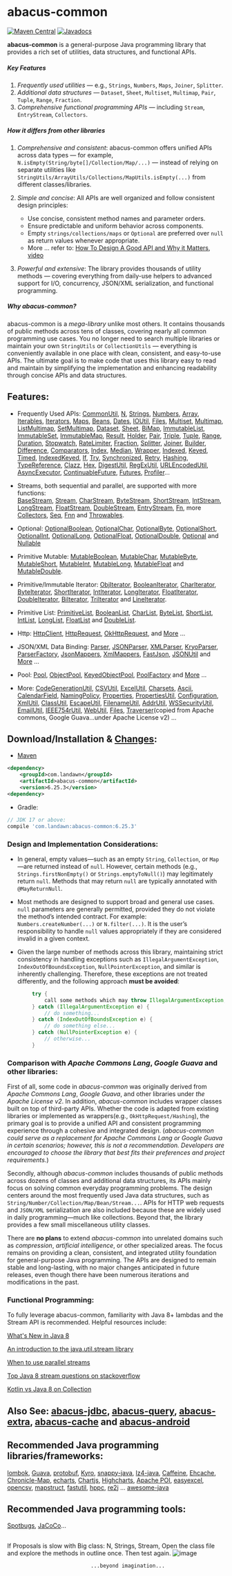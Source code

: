 # abacus-common
[![Maven Central](https://img.shields.io/maven-central/v/com.landawn/abacus-common.svg)](https://maven-badges.herokuapp.com/maven-central/com.landawn/abacus-common/)
[![Javadocs](https://img.shields.io/badge/javadoc-6.25.3-brightgreen.svg)](https://www.javadoc.io/doc/com.landawn/abacus-common/6.25.3/index.html)


**abacus-common** is a general-purpose Java programming library that provides a rich set of utilities, data structures, and functional APIs.

##### Key Features

1. *Frequently used utilities* — e.g., `Strings`, `Numbers`, `Maps`, `Joiner`, `Splitter`.
2. *Additional data structures* — `Dataset`, `Sheet`, `Multiset`, `Multimap`, `Pair`, `Tuple`, `Range`, `Fraction`.
3. *Comprehensive functional programming APIs* — including `Stream`, `EntryStream`, `Collectors`.

##### How it differs from other libraries

1. *Comprehensive and consistent*:
   abacus-common offers unified APIs across data types — for example, `N.isEmpty(String/byte[]/Collection/Map/...)` — instead of relying on separate utilities like `StringUtils/ArrayUtils/Collections/MapUtils.isEmpty(...)` from different classes/libraries.

2. *Simple and concise*:
   All APIs are well organized and follow consistent design principles:
	* Use concise, consistent method names and parameter orders.
	* Ensure predictable and uniform behavior across components.
	* Empty `strings/collections/maps` or `Optional` are preferred over `null` as return values whenever appropriate.
	* More ... refer to: [How To Design A Good API and Why it Matters](https://static.googleusercontent.com/media/research.google.com/en//pubs/archive/32713.pdf), [video](https://www.youtube.com/watch?v=aAb7hSCtvGw)

3. *Powerful and extensive*:
   The library provides thousands of utility methods — covering everything from daily-use helpers to advanced support for I/O, concurrency, JSON/XML serialization, and functional programming.

##### Why abacus-common?

abacus-common is a *mega-library* unlike most others. It contains thousands of public methods across tens of classes, covering nearly all common programming use cases. You no longer need to search multiple libraries or maintain your own `StringUtils` or `CollectionUtils` — everything is conveniently available in one place with clean, consistent, and easy-to-use APIs. The ultimate goal is to make code that uses this library easy to read and maintain by simplifying the implementation and enhancing readability through concise APIs and data structures.

## Features:

* Frequently Used APIs: [CommonUtil](https://htmlpreview.github.io/?https://github.com/landawn/abacus-common/master/docs/CommonUtil_view.html), 
[N](https://htmlpreview.github.io/?https://github.com/landawn/abacus-common/master/docs/N_view.html), 
[Strings](https://htmlpreview.github.io/?https://github.com/landawn/abacus-common/master/docs/Strings_view.html), 
[Numbers](https://htmlpreview.github.io/?https://github.com/landawn/abacus-common/master/docs/Numbers_view.html), 
[Array](https://htmlpreview.github.io/?https://github.com/landawn/abacus-common/master/docs/Array_view.html), 
[Iterables](https://htmlpreview.github.io/?https://github.com/landawn/abacus-common/master/docs/Iterables_view.html), 
[Iterators](https://htmlpreview.github.io/?https://github.com/landawn/abacus-common/master/docs/Iterators_view.html), 
[Maps](https://htmlpreview.github.io/?https://github.com/landawn/abacus-common/master/docs/Maps_view.html), 
[Beans](https://htmlpreview.github.io/?https://github.com/landawn/abacus-common/master/docs/Beans_view.html), 
[Dates](https://htmlpreview.github.io/?https://github.com/landawn/abacus-common/master/docs/Dates_view.html), 
[IOUtil](https://htmlpreview.github.io/?https://github.com/landawn/abacus-common/master/docs/IOUtil_view.html), 
[Files](https://htmlpreview.github.io/?https://github.com/landawn/abacus-common/master/docs/Files_view.html), 
[Multiset](https://htmlpreview.github.io/?https://github.com/landawn/abacus-common/master/docs/Multiset_view.html), 
[Multimap](https://htmlpreview.github.io/?https://github.com/landawn/abacus-common/master/docs/Multimap_view.html), 
[ListMultimap](https://htmlpreview.github.io/?https://github.com/landawn/abacus-common/master/docs/ListMultimap_view.html), 
[SetMultimap](https://htmlpreview.github.io/?https://github.com/landawn/abacus-common/master/docs/SetMultimap_view.html), 
[Dataset](https://htmlpreview.github.io/?https://github.com/landawn/abacus-common/master/docs/Dataset_view.html), 
[Sheet](https://htmlpreview.github.io/?https://github.com/landawn/abacus-common/master/docs/Sheet_view.html), 
[BiMap](https://htmlpreview.github.io/?https://github.com/landawn/abacus-common/master/docs/BiMap_view.html), 
[ImmutableList](https://htmlpreview.github.io/?https://github.com/landawn/abacus-common/master/docs/ImmutableList_view.html), 
[ImmutableSet](https://htmlpreview.github.io/?https://github.com/landawn/abacus-common/master/docs/ImmutableSet_view.html), 
[ImmutableMap](https://htmlpreview.github.io/?https://github.com/landawn/abacus-common/master/docs/ImmutableMap_view.html), 
[Result](https://htmlpreview.github.io/?https://github.com/landawn/abacus-common/master/docs/Result_view.html), 
[Holder](https://htmlpreview.github.io/?https://github.com/landawn/abacus-common/master/docs/Holder_view.html), 
[Pair](https://htmlpreview.github.io/?https://github.com/landawn/abacus-common/master/docs/Pair_view.html), 
[Triple](https://htmlpreview.github.io/?https://github.com/landawn/abacus-common/master/docs/Triple_view.html), 
[Tuple](https://htmlpreview.github.io/?https://github.com/landawn/abacus-common/master/docs/Tuple_view.html), 
[Range](https://htmlpreview.github.io/?https://github.com/landawn/abacus-common/master/docs/Range_view.html), 
[Duration](https://htmlpreview.github.io/?https://github.com/landawn/abacus-common/master/docs/Duration_view.html), 
[Stopwatch](https://static.javadoc.io/com.landawn/abacus-common/6.25.3/com/landawn/abacus/util/Stopwatch.html), 
[RateLimiter](https://static.javadoc.io/com.landawn/abacus-common/6.25.3/com/landawn/abacus/util/RateLimiter.html), 
[Fraction](https://htmlpreview.github.io/?https://github.com/landawn/abacus-common/master/docs/Fraction_view.html), 
[Splitter](https://htmlpreview.github.io/?https://github.com/landawn/abacus-common/master/docs/Splitter_view.html), 
[Joiner](https://htmlpreview.github.io/?https://github.com/landawn/abacus-common/master/docs/Joiner_view.html), 
[Builder](https://htmlpreview.github.io/?https://github.com/landawn/abacus-common/master/docs/Builder_view.html), 
[Difference](https://htmlpreview.github.io/?https://github.com/landawn/abacus-common/master/docs/Difference_view.html), 
[Comparators](https://htmlpreview.github.io/?https://github.com/landawn/abacus-common/master/docs/Comparators_view.html), 
[Index](https://htmlpreview.github.io/?https://github.com/landawn/abacus-common/master/docs/Index_view.html), 
[Median](https://static.javadoc.io/com.landawn/abacus-common/6.25.3/com/landawn/abacus/util/Median.html), 
[Wrapper](https://static.javadoc.io/com.landawn/abacus-common/6.25.3/com/landawn/abacus/util/Wrapper.html), 
[Indexed](https://htmlpreview.github.io/?https://github.com/landawn/abacus-common/master/docs/Indexed_view.html), 
[Keyed](https://htmlpreview.github.io/?https://github.com/landawn/abacus-common/master/docs/Keyed_view.html), 
[Timed](https://static.javadoc.io/com.landawn/abacus-common/6.25.3/com/landawn/abacus/util/Timed.html), 
[IndexedKeyed](https://static.javadoc.io/com.landawn/abacus-common/6.25.3/com/landawn/abacus/util/IndexedKeyed.html), 
[If](https://htmlpreview.github.io/?https://github.com/landawn/abacus-common/master/docs/If_view.html), 
[Try](https://htmlpreview.github.io/?https://github.com/landawn/abacus-common/master/docs/Try_view.html), 
[Synchronized](https://htmlpreview.github.io/?https://github.com/landawn/abacus-common/master/docs/Synchronized_view.html), 
[Retry](https://htmlpreview.github.io/?https://github.com/landawn/abacus-common/master/docs/Retry_view.html), 
[Hashing](https://htmlpreview.github.io/?https://github.com/landawn/abacus-common/master/docs/Hashing_view.html), 
[TypeReference](https://static.javadoc.io/com.landawn/abacus-common/6.25.3/com/landawn/abacus/util/TypeReference.html), 
[Clazz](https://htmlpreview.github.io/?https://github.com/landawn/abacus-common/master/docs/Clazz_view.html), 
[Hex](https://htmlpreview.github.io/?https://github.com/landawn/abacus-common/master/docs/Hex_view.html), 
[DigestUtil](https://htmlpreview.github.io/?https://github.com/landawn/abacus-common/master/docs/DigestUtil_view.html), 
[RegExUtil](https://htmlpreview.github.io/?https://github.com/landawn/abacus-common/master/docs/RegExUtil_view.html), 
[URLEncodedUtil](https://htmlpreview.github.io/?https://github.com/landawn/abacus-common/master/docs/URLEncodedUtil_view.html), 
[AsyncExecutor](https://htmlpreview.github.io/?https://github.com/landawn/abacus-common/master/docs/AsyncExecutor_view.html), 
[ContinuableFuture](https://htmlpreview.github.io/?https://github.com/landawn/abacus-common/master/docs/ContinuableFuture_view.html), 
[Futures](https://htmlpreview.github.io/?https://github.com/landawn/abacus-common/master/docs/Futures_view.html),
[Profiler](https://htmlpreview.github.io/?https://github.com/landawn/abacus-common/master/docs/Profiler_view.html)...

* Streams, both sequential and parallel, are supported with more functions:  
[BaseStream](https://htmlpreview.github.io/?https://github.com/landawn/abacus-common/master/docs/BaseStream_view.html), 
[Stream](https://htmlpreview.github.io/?https://github.com/landawn/abacus-common/master/docs/Stream_view.html), 
[CharStream](https://htmlpreview.github.io/?https://github.com/landawn/abacus-common/master/docs/CharStream_view.html), 
[ByteStream](https://htmlpreview.github.io/?https://github.com/landawn/abacus-common/master/docs/ByteStream_view.html), 
[ShortStream](https://htmlpreview.github.io/?https://github.com/landawn/abacus-common/master/docs/ShortStream_view.html), 
[IntStream](https://htmlpreview.github.io/?https://github.com/landawn/abacus-common/master/docs/IntStream_view.html), 
[LongStream](https://htmlpreview.github.io/?https://github.com/landawn/abacus-common/master/docs/LongStream_view.html), 
[FloatStream](https://htmlpreview.github.io/?https://github.com/landawn/abacus-common/master/docs/FloatStream_view.html), 
[DoubleStream](https://htmlpreview.github.io/?https://github.com/landawn/abacus-common/master/docs/DoubleStream_view.html), 
[EntryStream](https://htmlpreview.github.io/?https://github.com/landawn/abacus-common/master/docs/EntryStream_view.html), 
[Fn](https://htmlpreview.github.io/?https://github.com/landawn/abacus-common/master/docs/Fn_view.html), 
more [Collectors](https://htmlpreview.github.io/?https://github.com/landawn/abacus-common/master/docs/Collectors_view.html), 
[Seq](https://htmlpreview.github.io/?https://github.com/landawn/abacus-common/master/docs/Seq_view.html), 
[Fnn](https://static.javadoc.io/com.landawn/abacus-common/6.25.3/com/landawn/abacus/util/Fnn.html) and 
[Throwables](https://htmlpreview.github.io/?https://github.com/landawn/abacus-common/master/docs/Throwables_view.html).

* Optional: 
[OptionalBoolean](https://htmlpreview.github.io/?https://github.com/landawn/abacus-common/master/docs/OptionalBoolean_view.html), 
[OptionalChar](https://htmlpreview.github.io/?https://github.com/landawn/abacus-common/master/docs/OptionalChar_view.html), 
[OptionalByte](https://htmlpreview.github.io/?https://github.com/landawn/abacus-common/master/docs/OptionalByte_view.html), 
[OptionalShort](https://htmlpreview.github.io/?https://github.com/landawn/abacus-common/master/docs/OptionalShort_view.html), 
[OptionalInt](https://htmlpreview.github.io/?https://github.com/landawn/abacus-common/master/docs/OptionalInt_view.html), 
[OptionalLong](https://htmlpreview.github.io/?https://github.com/landawn/abacus-common/master/docs/OptionalLong_view.html), 
[OptionalFloat](https://htmlpreview.github.io/?https://github.com/landawn/abacus-common/master/docs/OptionalFloat_view.html), 
[OptionalDouble](https://htmlpreview.github.io/?https://github.com/landawn/abacus-common/master/docs/OptionalDouble_view.html), 
[Optional](https://htmlpreview.github.io/?https://github.com/landawn/abacus-common/master/docs/Optional_view.html) and 
[Nullable](https://htmlpreview.github.io/?https://github.com/landawn/abacus-common/master/docs/Nullable_view.html)

* Primitive Mutable: 
[MutableBoolean](https://htmlpreview.github.io/?https://github.com/landawn/abacus-common/master/docs/MutableBoolean_view.html), 
[MutableChar](https://htmlpreview.github.io/?https://github.com/landawn/abacus-common/master/docs/MutableChar_view.html), 
[MutableByte](https://htmlpreview.github.io/?https://github.com/landawn/abacus-common/master/docs/MutableByte_view.html), 
[MutableShort](https://htmlpreview.github.io/?https://github.com/landawn/abacus-common/master/docs/MutableShort_view.html), 
[MutableInt](https://htmlpreview.github.io/?https://github.com/landawn/abacus-common/master/docs/MutableInt_view.html), 
[MutableLong](https://htmlpreview.github.io/?https://github.com/landawn/abacus-common/master/docs/MutableLong_view.html), 
[MutableFloat](https://htmlpreview.github.io/?https://github.com/landawn/abacus-common/master/docs/MutableFloat_view.html) and 
[MutableDouble](https://htmlpreview.github.io/?https://github.com/landawn/abacus-common/master/docs/MutableDouble_view.html).

* Primitive/Immutable Iterator: 
[ObjIterator](https://htmlpreview.github.io/?https://github.com/landawn/abacus-common/master/docs/ObjIterator_view.html),
[BooleanIterator](https://htmlpreview.github.io/?https://github.com/landawn/abacus-common/master/docs/BooleanIterator_view.html), 
[CharIterator](https://htmlpreview.github.io/?https://github.com/landawn/abacus-common/master/docs/CharIterator_view.html), 
[ByteIterator](https://htmlpreview.github.io/?https://github.com/landawn/abacus-common/master/docs/ByteIterator_view.html), 
[ShortIterator](https://htmlpreview.github.io/?https://github.com/landawn/abacus-common/master/docs/ShortIterator_view.html), 
[IntIterator](https://htmlpreview.github.io/?https://github.com/landawn/abacus-common/master/docs/IntIterator_view.html), 
[LongIterator](https://htmlpreview.github.io/?https://github.com/landawn/abacus-common/master/docs/LongIterator_view.html), 
[FloatIterator](https://htmlpreview.github.io/?https://github.com/landawn/abacus-common/master/docs/FloatIterator_view.html), 
[DoubleIterator](https://htmlpreview.github.io/?https://github.com/landawn/abacus-common/master/docs/DoubleIterator_view.html),
[BiIterator](https://htmlpreview.github.io/?https://github.com/landawn/abacus-common/master/docs/BiIterator_view.html),
[TriIterator](https://htmlpreview.github.io/?https://github.com/landawn/abacus-common/master/docs/TriIterator_view.html) and 
[LineIterator](https://htmlpreview.github.io/?https://github.com/landawn/abacus-common/master/docs/LineIterator_view.html). 

* Primitive List: 
[PrimitiveList](https://htmlpreview.github.io/?https://github.com/landawn/abacus-common/master/docs/PrimitiveList_view.html), 
[BooleanList](https://htmlpreview.github.io/?https://github.com/landawn/abacus-common/master/docs/BooleanList_view.html), 
[CharList](https://htmlpreview.github.io/?https://github.com/landawn/abacus-common/master/docs/CharList_view.html), 
[ByteList](https://htmlpreview.github.io/?https://github.com/landawn/abacus-common/master/docs/ByteList_view.html), 
[ShortList](https://htmlpreview.github.io/?https://github.com/landawn/abacus-common/master/docs/ShortList_view.html), 
[IntList](https://htmlpreview.github.io/?https://github.com/landawn/abacus-common/master/docs/IntList_view.html), 
[LongList](https://htmlpreview.github.io/?https://github.com/landawn/abacus-common/master/docs/LongList_view.html), 
[FloatList](https://htmlpreview.github.io/?https://github.com/landawn/abacus-common/master/docs/FloatList_view.html) and
[DoubleList](https://htmlpreview.github.io/?https://github.com/landawn/abacus-common/master/docs/DoubleList_view.html).

* Http:
[HttpClient](https://htmlpreview.github.io/?https://github.com/landawn/abacus-common/master/docs/HttpClient_view.html), 
[HttpRequest](https://htmlpreview.github.io/?https://github.com/landawn/abacus-common/master/docs/HttpRequest_view.html), 
[OkHttpRequest](https://htmlpreview.github.io/?https://github.com/landawn/abacus-common/master/docs/OkHttpRequest_view.html), 
and [More](https://www.javadoc.io/static/com.landawn/abacus-common/6.25.3/com/landawn/abacus/http/package-summary.html) ...

* JSON/XML Data Binding: 
[Parser](https://static.javadoc.io/com.landawn/abacus-common/6.25.3/com/landawn/abacus/parser/Parser.html), 
[JSONParser](https://static.javadoc.io/com.landawn/abacus-common/6.25.3/com/landawn/abacus/parser/JSONParser.html), 
[XMLParser](https://static.javadoc.io/com.landawn/abacus-common/6.25.3/com/landawn/abacus/parser/XMLParser.html), 
[KryoParser](https://static.javadoc.io/com.landawn/abacus-common/6.25.3/com/landawn/abacus/parser/KryoParser.html), 
[ParserFactory](https://static.javadoc.io/com.landawn/abacus-common/6.25.3/com/landawn/abacus/parser/ParserFactory.html),
[JsonMappers](https://static.javadoc.io/com.landawn/abacus-common/6.25.3/com/landawn/abacus/util/JsonMappers.html), 
[XmlMappers](https://static.javadoc.io/com.landawn/abacus-common/6.25.3/com/landawn/abacus/util/XmlMappers.html), 
[FastJson](https://static.javadoc.io/com.landawn/abacus-common/6.25.3/com/landawn/abacus/util/FastJson.html), 
[JSONUtil](https://static.javadoc.io/com.landawn/abacus-common/6.25.3/com/landawn/abacus/util/JSONUtil.html)
and [More](https://www.javadoc.io/static/com.landawn/abacus-common/6.25.3/com/landawn/abacus/parser/package-summary.html) ...

* Pool: 
[Pool](https://static.javadoc.io/com.landawn/abacus-common/6.25.3/com/landawn/abacus/pool/Pool.html), 
[ObjectPool](https://static.javadoc.io/com.landawn/abacus-common/6.25.3/com/landawn/abacus/pool/ObjectPool.html), 
[KeyedObjectPool](https://static.javadoc.io/com.landawn/abacus-common/6.25.3/com/landawn/abacus/pool/KeyedObjectPool.html), 
[PoolFactory](https://static.javadoc.io/com.landawn/abacus-common/6.25.3/com/landawn/abacus/pool/PoolFactory.html)
and [More](https://www.javadoc.io/static/com.landawn/abacus-common/6.25.3/com/landawn/abacus/pool/package-summary.html) ...


* More:
[CodeGenerationUtil](https://static.javadoc.io/com.landawn/abacus-common/6.25.3/com/landawn/abacus/util/CodeGenerationUtil.html), 
[CSVUtil](https://static.javadoc.io/com.landawn/abacus-common/6.25.3/com/landawn/abacus/util/CSVUtil.html),
[ExcelUtil](https://static.javadoc.io/com.landawn/abacus-common/6.25.3/com/landawn/abacus/poi/ExcelUtil.html),
[Charsets](https://static.javadoc.io/com.landawn/abacus-common/6.25.3/com/landawn/abacus/util/Charsets.html),
[Ascii](https://static.javadoc.io/com.landawn/abacus-common/6.25.3/com/landawn/abacus/util/Ascii.html),
[CalendarField](https://static.javadoc.io/com.landawn/abacus-common/6.25.3/com/landawn/abacus/util/CalendarField.html),
[NamingPolicy](https://static.javadoc.io/com.landawn/abacus-common/6.25.3/com/landawn/abacus/util/NamingPolicy.html), 
[Properties](https://static.javadoc.io/com.landawn/abacus-common/6.25.3/com/landawn/abacus/util/Properties.html),
[PropertiesUtil](https://static.javadoc.io/com.landawn/abacus-common/6.25.3/com/landawn/abacus/util/PropertiesUtil.html),
[Configuration](https://static.javadoc.io/com.landawn/abacus-common/6.25.3/com/landawn/abacus/util/Configuration.html),
[XmlUtil](https://static.javadoc.io/com.landawn/abacus-common/6.25.3/com/landawn/abacus/util/XmlUtil.html),
[ClassUtil](https://static.javadoc.io/com.landawn/abacus-common/6.25.3/com/landawn/abacus/util/ClassUtil.html),
[EscapeUtil](https://static.javadoc.io/com.landawn/abacus-common/6.25.3/com/landawn/abacus/util/EscapeUtil.html),
[FilenameUtil](https://static.javadoc.io/com.landawn/abacus-common/6.25.3/com/landawn/abacus/util/FilenameUtil.html),
[AddrUtil](https://static.javadoc.io/com.landawn/abacus-common/6.25.3/com/landawn/abacus/util/AddrUtil.html),
[WSSecurityUtil](https://static.javadoc.io/com.landawn/abacus-common/6.25.3/com/landawn/abacus/util/WSSecurityUtil.html),
[EmailUtil](https://static.javadoc.io/com.landawn/abacus-common/6.25.3/com/landawn/abacus/util/EmailUtil.html),
[IEEE754rUtil](https://static.javadoc.io/com.landawn/abacus-common/6.25.3/com/landawn/abacus/util/IEEE754rUtil.html),
[WebUtil](https://static.javadoc.io/com.landawn/abacus-common/6.25.3/com/landawn/abacus/http/WebUtil.html),
[Files](https://static.javadoc.io/com.landawn/abacus-common/6.25.3/com/landawn/abacus/guava/Files.html),
[Traverser](https://static.javadoc.io/com.landawn/abacus-common/6.25.3/com/landawn/abacus/guava/Traverser.html)(copied from Apache commons, Google Guava...under Apache License v2) ...


## Download/Installation & [Changes](https://github.com/landawn/abacus-common/blob/master/CHANGES.md):

* [Maven](https://central.sonatype.com/artifact/com.landawn/abacus-common)

```xml
<dependency>
	<groupId>com.landawn</groupId>
	<artifactId>abacus-common</artifactId>
	<version>6.25.3</version> 
<dependency>
```

* Gradle:

```gradle
// JDK 17 or above:
compile 'com.landawn:abacus-common:6.25.3'
```


### Design and Implementation Considerations:

* In general, empty values—such as an empty `String`, `Collection`, or `Map`—are returned instead of `null`. However, certain methods (e.g., `Strings.firstNonEmpty()` or `Strings.emptyToNull()`) may legitimately return `null`. Methods that may return `null` are typically annotated with `@MayReturnNull`.


* Most methods are designed to support broad and general use cases. `null` parameters are generally permitted, provided they do not violate the method’s intended contract. For example: `Numbers.createNumber(...)` or `N.filter(...)`. It is the user’s responsibility to handle `null` values appropriately if they are considered invalid in a given context.


* Given the large number of methods across this library, maintaining strict consistency in handling exceptions such as `IllegalArgumentException`, `IndexOutOfBoundsException`,  `NullPointerException`, and similar is inherently challenging. Therefore, these exceptions are not treated differently, and the following approach **must be avoided**:

```java
		try {
		    call some methods which may throw IllegalArgumentException, IndexOutOfBoundsException or NullPointerException in this library.
		} catch (IllegalArgumentException e) {
		    // do something...
		} catch (IndexOutOfBoundsException e) {
		    // do something else...
		} catch (NullPointerException e) {
		    // otherwise...
		}
```


### Comparison with *Apache Commons Lang*, *Google Guava* and other libraries:

First of all, some code in *abacus-common* was originally derived from *Apache Commons Lang*, *Google Guava*, and other libraries under *the Apache License v2*.
In addition, *abacus-common* includes wrapper classes built on top of third-party APIs. Whether the code is adapted from existing libraries or implemented as wrappers(e.g., `OkHttpRequest/Hashing`), the primary goal is to provide a unified API and consistent programming experience through a cohesive and integrated design.  (*abacus-common could serve as a replacement for Apache Commons Lang or Google Guava in certain scenarios; however, this is not a recommendation. Developers are encouraged to choose the library that best fits their preferences and project requirements.*)

Secondly, although *abacus-common* includes thousands of public methods across dozens of classes and additional data structures, its APIs mainly focus on solving common everyday programming problems. The design centers around the most frequently used Java data structures, such as `String/Number/Collection/Map/Bean/Stream...`. APIs for HTTP web requests and `JSON/XML` serialization are also included because these are widely used in daily programming—much like collections.
Beyond that, the library provides a few small miscellaneous utility classes.

There are **no plans** to extend *abacus-common* into unrelated domains such as *compression*, *artificial intelligence*, or other specialized areas. The focus remains on providing a clean, consistent, and integrated utility foundation for general-purpose Java programming. The APIs are designed to remain stable and long-lasting, with no major changes anticipated in future releases, even though there have been numerous iterations and modifications in the past.


### Functional Programming:
To fully leverage abacus-common, familiarity with Java 8+ lambdas and the Stream API is recommended. Helpful resources include:

[What's New in Java 8](https://leanpub.com/whatsnewinjava8/read)

[An introduction to the java.util.stream library](https://www.ibm.com/developerworks/library/j-java-streams-1-brian-goetz/index.html)

[When to use parallel streams](http://gee.cs.oswego.edu/dl/html/StreamParallelGuidance.html)

[Top Java 8 stream questions on stackoverflow](./Top_java_8_stream_questions_so.md)

[Kotlin vs Java 8 on Collection](./Java_Kotlin.md)



## Also See: [abacus-jdbc](https://github.com/landawn/abacus-jdbc), [abacus-query](https://github.com/landawn/abacus-query), [abacus-extra](https://github.com/landawn/abacus-extra), [abacus-cache](https://github.com/landawn/abacus-cache) and [abacus-android](https://github.com/landawn/abacus-android)


## Recommended Java programming libraries/frameworks:
[lombok](https://github.com/rzwitserloot/lombok), 
[Guava](https://github.com/google/guava), 
[protobuf](https://github.com/protocolbuffers/protobuf), 
[Kyro](https://github.com/EsotericSoftware/kryo), 
[snappy-java](https://github.com/xerial/snappy-java), 
[lz4-java](https://github.com/lz4/lz4-java), 
[Caffeine](https://github.com/ben-manes/caffeine), 
[Ehcache](http://www.ehcache.org/), 
[Chronicle-Map](https://github.com/OpenHFT/Chronicle-Map), 
[echarts](https://github.com/apache/incubator-echarts), 
[Chartjs](https://github.com/chartjs/Chart.js), 
[Highcharts](https://www.highcharts.com/blog/products/highcharts/), 
[Apache POI](https://github.com/apache/poi), 
[easyexcel](https://github.com/alibaba/easyexcel),
[opencsv](http://opencsv.sourceforge.net/), 
[mapstruct](https://github.com/mapstruct/mapstruct), 
[fastutil](https://github.com/vigna/fastutil), 
[hppc](https://github.com/carrotsearch/hppc), 
[re2j](https://github.com/google/re2j) ... [awesome-java](https://github.com/akullpp/awesome-java)

## Recommended Java programming tools:
[Spotbugs](https://github.com/spotbugs/spotbugs), [JaCoCo](https://www.eclemma.org/jacoco/)...


## 

If Proposals is slow with Big class: N, Strings, Stream, Open the class file and explore the methods in outline once. Then test again.
![image](https://github.com/landawn/abacus-common/assets/16568599/248990bb-f2c8-43e0-956b-edaa1477d5cd)

                               ...beyond imagination...



